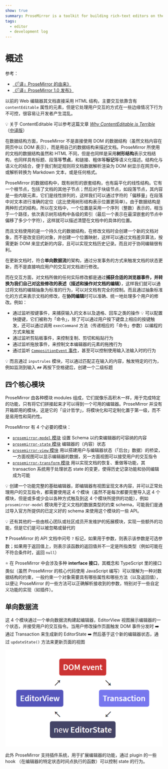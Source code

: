```yaml
---
show: true
summary: ProseMirror is a toolkit for building rich-text editors on the web. It contains many low-level modules to make a highly customized web editor.
tags:
  - editor
  - development log
---
```


# 概述

参考：
* [《「译」ProseMirror 的由来》](https://www.xheldon.com/tech/ProseMirror.html)
* [《「译」ProseMirror 1.0 发布》](https://www.xheldon.com/tech/ProseMirror-1.0-release.html)

以前的 Web 编辑器其文档直接采用 HTML 结构，主要交互依靠含有 `contentEditable` 属性的元素，但是它处理用户交互的方式在一些边缘情况下行为不可控，很容易让开发者产生混乱。

:bulb: 关于 ContentEditable 可以参考这篇文章 [*Why ContentEditable is Terrible*](https://medium.engineering/why-contenteditable-is-terrible-122d8a40e480) （[中译版](https://www.oschina.net/translate/why-contenteditable-is-terrible)）


在数据结构方面，ProseMirror 不是直接使用 DOM 的数据结构（虽然文档内容在网页中以 DOM 表示），而是用自己的数据结构来描述文档。ProseMirror 所使用的文档的数据结构虽然和 HTML 不同，但是也同样是采用**树形结构**表示文档结构，也同样具有标题、段落等**节点**，和链接、粗体等**标记**等语义化描述。结构化与语义化的结合，便于我们制定规则将文档数据解析渲染为 DOM 树显示在网页中，或解析转换为 Markdown 文本，或是任何格式。

ProseMirror 的数据结构中，既有树形的嵌套结构，也有扁平化的线性结构。它有一个根节点，包括了文档的其他子节点；然后对于块级节点，如段落节点，其内容是一些内联元素，它们是线性排列的，这样我们可以通过字符的「偏移量」在段落中对文本进行准确的定位（这比使用树形结构表示位置更简单）。由于数据结构是两种形式的结构，所以在文档中，一个位置是采用一个序列（整数）表示的，相当于一个路径，依次表示树形结构中各级的索引（最后一个表示在最深嵌套的节点中偏移了多少个字符），这样就可以描述清楚在文档中的具体的位置。

而且文档使用的是一个持久化的数据结构，在修改文档时会创建一个新的文档对象，而不是改变旧的对象，并创建一个位置映射，这样可以通过文档差异算法，按需更新 DOM 来显式新的内容，且可以实现文档历史记录。而且对于协同编辑很有利。

在更新文档时，符合**单向数据流**的架构，通过分发事务的方式来触发文档的状态更新，而不是直接响应用户的交互对文档进行修改。

而在交互方面，对文档所做的任何实际修改都是通过**捕获合适的浏览器事件，并转换为我们自己对这些修改的表述（描述和操作对文档的编辑）**，这样我们就可以通过将文档的编辑抽象为标准的行为，可以对文档有完全的控制。而且通过抽象标准化的方式来表示文档的修改，在**协同编辑**时可以准确、统一地处理多个用户的修改。例如：

* 通过监听按键事件，来捕获输入的文本以及退格、回车之类的操作 :bulb: 可以配置快捷键，它们被称为「命令」，除了可以通过用户按下键盘上相应的按键触发，还可以通过调用 `execCommand` 方法（传递相应的「命令」参数）以编程的方式来触发
* 通过监听剪贴板事件，来控制复制、剪切和粘贴行为
* 通过监听拖放事件，来控制文本编辑器的元素的拖拽行为
* 通过监听 [`CompositionEvent` 事件](https://developer.mozilla.org/zh-CN/docs/Web/API/CompositionEvent)，甚至可以控制使用输入法输入时的行为

:bulb: 而且通过 `inputrules` 模块，可以通过匹配正在输入的内容，触发特定的行为，例如监测到输入 `##` 再按下空格键后，创建一个二级标题

## 四个核心模块
ProseMirror 由各种模块 modules 组成，它们就像乐高积木一样，用于完成特定的功能，只有将它们拼接起来才可以得到一个可用的编辑器。ProseMirror 并没有开箱即用的模块，这是它的「设计哲学」，将模块化和可定制化置于第一级，而不是易用性和简约性。

ProseMirror 有 4 个必要的模块：
* [`prosemirror-model` 模块](https://github.com/ProseMirror/prosemirror-model) 设置 Schema 以约束编辑器的可容纳的内容
* [`prosemirror-state` 模块](https://github.com/ProseMirror/prosemirror-state) 编辑器的（内容）状态
* [`prosemirror-view` 模块](https://github.com/ProseMirror/prosemirror-view) 用以搭建用户与编辑器状态（「后台」数据）的桥梁，一方面视图可以显示编辑器的数据，另一方面视图可以接受用户的交互指令
* [`prosemirror-transform` 模块](https://github.com/ProseMirror/prosemirror-transform) 用以实现文档的恢复、重做等功能，其 transaction 系统用于处理状态 state 的变更，使得历史记录功能和协同编辑成为可能

:bulb: 创建一个功能完整的基础编辑器，即编辑器有视图呈现文本内容，并可以正常处理用户的交互指令，都需要使用这 4 个模块（虽然不是每次都要完整导入这 4 个模块，但是或多或少会以各种方式触及到这 4 个模块所提供的功能），例如`prosemirror-model` 模块用于定义文档的数据类型的约束 schema，可能我们是通过导入官方所提供的已定义好的 schema 来使用这个模块的一些 API。

:bulb: 还有其他的一些由核心团队或社区成员开发维护的拓展模块，实现一些额外的功能，但是它们是可以被忽略或替代的

:question: ProseMirror 的 API 文档中问号 `?` 标记，如果用于参数，则表示该参数是可选参数；如果用于返回值上，则表示该函数的返回值并不一定是所指类型（例如可能在不符合条件时，返回 `null`）

:star: 在 ProseMirror 中会涉及多种 **interface 接口**，其概念和 TypeScript 里的接口类似（虽然 ProseMirror 的核心代码使用 JavaScript 编写）可以理解为一种对数据结构的约束，一般约束一个对象需要具有哪些属性和哪些方法（以及返回值），以便让 ProseMirror 的一些方法可以正确解析接收到的参数，特别对于一些自定义功能的实现（如插件）。

## 单向数据流
这 4 个模块通过一个单向数据流构建起编辑器，EditorView 视图展示编辑器的一个状态，并接受用户的交互指令。当用户修改操作页面触发 DOM 事件分发时 :arrow_right: 通过 Transaction 来生成新的 EditorState :arrow_right: 然后基于这个新的编辑器状态，通过 `updateState()` 方法来更新页面的视图

![data flow](./images/data-flow.png)

此外 ProseMirror 支持插件系统，用于扩展编辑器的功能，通过 plugin 的一些 hook （在编辑器的特定状态时间点执行的函数）可以控制 state 的行为。